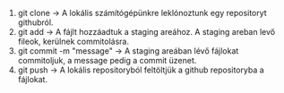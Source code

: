 1. git clone -> A lokális számítógépünkre leklónoztunk egy repositoryt githubról.
2. git add <filename> -> A fájlt hozzáadtuk a staging areához. A staging areban levő fileok, kerülnek commitolásra.
3. git commit -m "message" -> A staging areában lévő fájlokat commitoljuk, a message pedig a commit üzenet.
4. git push -> A lokális repositoryból feltöltjük a github repositoryba a fájlokat.